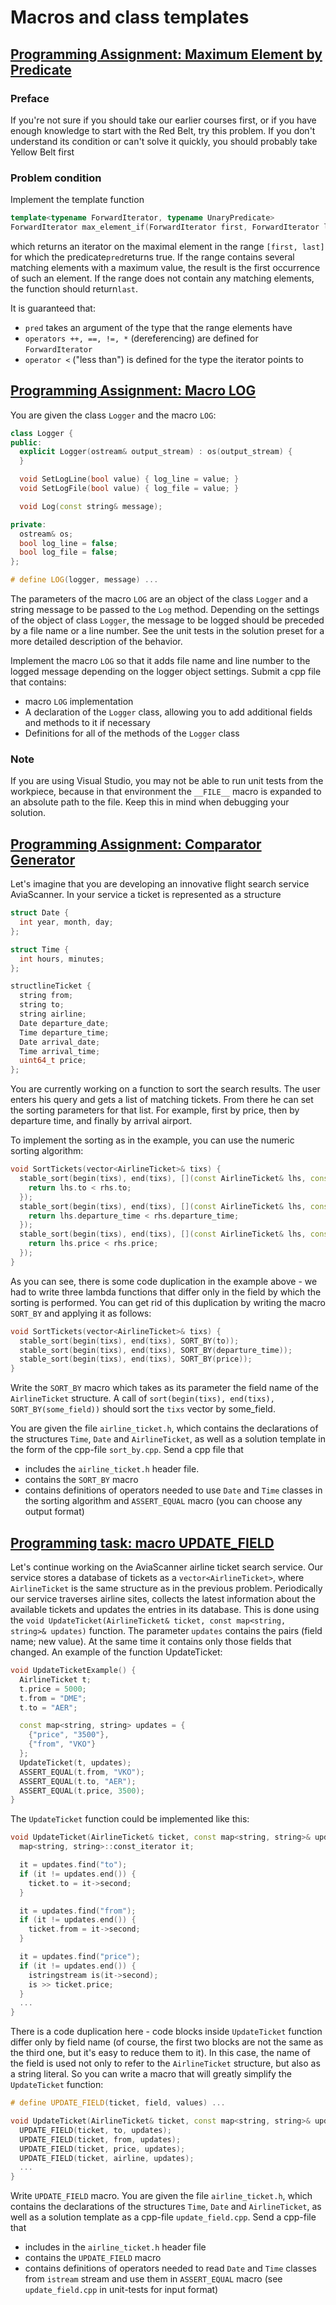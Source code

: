 # Macros and class templates

## [Programming Assignment: Maximum Element by Predicate](0_max_element_by_predicate)

### Preface

If you're not sure if you should take our earlier courses first, or if you have enough knowledge to start with the Red Belt, try this problem. If you don't understand its condition or can't solve it quickly, you should probably take Yellow Belt first

### Problem condition

Implement the template function

```cpp
template<typename ForwardIterator, typename UnaryPredicate>
ForwardIterator max_element_if(ForwardIterator first, ForwardIterator last, UnaryPredicate pred);
```

which returns an iterator on the maximal element in the range ```[first, last]``` for which the predicate```pred```returns true. If the range contains several matching elements with a maximum value, the result is the first occurrence of such an element. If the range does not contain any matching elements, the function should return```last```.

It is guaranteed that:

* ```pred``` takes an argument of the type that the range elements have
* ```operators ++, ==, !=, *``` (dereferencing) are defined for ```ForwardIterator```
* ```operator <``` ("less than") is defined for the type the iterator points to

## [Programming Assignment: Macro LOG](1_macro_log)

You are given the class ```Logger``` and the macro ```LOG```:

```cpp
class Logger {
public:
  explicit Logger(ostream& output_stream) : os(output_stream) {
  }

  void SetLogLine(bool value) { log_line = value; }
  void SetLogFile(bool value) { log_file = value; }

  void Log(const string& message);

private:
  ostream& os;
  bool log_line = false;
  bool log_file = false;
};

# define LOG(logger, message) ...
```

The parameters of the macro ```LOG``` are an object of the class ```Logger``` and a string message to be passed to the ```Log``` method. Depending on the settings of the object of class ```Logger```, the message to be logged should be preceded by a file name or a line number. See the unit tests in the solution preset for a more detailed description of the behavior.

Implement the macro ```LOG``` so that it adds file name and line number to the logged message depending on the logger object settings. Submit a cpp file that contains:

* macro ```LOG``` implementation
* A declaration of the ```Logger``` class, allowing you to add additional fields and methods to it if necessary
* Definitions for all of the methods of the ```Logger``` class

### Note

If you are using Visual Studio, you may not be able to run unit tests from the workpiece, because in that environment the ``__FILE__`` macro is expanded to an absolute path to the file. Keep this in mind when debugging your solution.

## [Programming Assignment: Comparator Generator](2_comparator_generator)

Let's imagine that you are developing an innovative flight search service AviaScanner. In your service a ticket is represented as a structure

```cpp
struct Date {
  int year, month, day;
};

struct Time {
  int hours, minutes;
};

structlineTicket {
  string from;
  string to;
  string airline;
  Date departure_date;
  Time departure_time;
  Date arrival_date;
  Time arrival_time;
  uint64_t price;
};
```

You are currently working on a function to sort the search results. The user enters his query and gets a list of matching tickets. From there he can set the sorting parameters for that list. For example, first by price, then by departure time, and finally by arrival airport.

To implement the sorting as in the example, you can use the numeric sorting algorithm:

```cpp
void SortTickets(vector<AirlineTicket>& tixs) {
  stable_sort(begin(tixs), end(tixs), [](const AirlineTicket& lhs, const AirlineTicket& rhs) {
    return lhs.to < rhs.to;
  });
  stable_sort(begin(tixs), end(tixs), [](const AirlineTicket& lhs, const AirlineTicket& rhs) {
    return lhs.departure_time < rhs.departure_time;
  });
  stable_sort(begin(tixs), end(tixs), [](const AirlineTicket& lhs, const AirlineTicket& rhs) {
    return lhs.price < rhs.price;
  });
}
```

As you can see, there is some code duplication in the example above - we had to write three lambda functions that differ only in the field by which the sorting is performed. You can get rid of this duplication by writing the macro ```SORT_BY``` and applying it as follows:

```cpp
void SortTickets(vector<AirlineTicket>& tixs) {
  stable_sort(begin(tixs), end(tixs), SORT_BY(to));
  stable_sort(begin(tixs), end(tixs), SORT_BY(departure_time));
  stable_sort(begin(tixs), end(tixs), SORT_BY(price));
}
```

Write the ```SORT_BY``` macro which takes as its parameter the field name of the ```AirlineTicket``` structure. A call of ```sort(begin(tixs), end(tixs), SORT_BY(some_field))``` should sort the ```tixs``` vector by some_field.

You are given the file ```airline_ticket.h```, which contains the declarations of the structures ```Time```, ```Date``` and ```AirlineTicket```, as well as a solution template in the form of the cpp-file ```sort_by.cpp```. Send a cpp file that

* includes the ```airline_ticket.h``` header file.
* contains the ```SORT_BY``` macro
* contains definitions of operators needed to use ```Date``` and ```Time``` classes in the sorting algorithm and ```ASSERT_EQUAL``` macro (you can choose any output format)

## [Programming task: macro UPDATE_FIELD](3_macro_update_field)

Let's continue working on the AviaScanner airline ticket search service. Our service stores a database of tickets as a ```vector<AirlineTicket>```, where ```AirlineTicket``` is the same structure as in the previous problem. Periodically our service traverses airline sites, collects the latest information about the available tickets and updates the entries in its database. This is done using the ```void UpdateTicket(AirlineTicket& ticket, const map<string, string>& updates)``` function. The parameter ```updates``` contains the pairs (field name; new value). At the same time it contains only those fields that changed. An example of the function UpdateTicket:

```cpp
void UpdateTicketExample() {
  AirlineTicket t;
  t.price = 5000;
  t.from = "DME";
  t.to = "AER";

  const map<string, string> updates = {
    {"price", "3500"},
    {"from", "VKO"}
  };
  UpdateTicket(t, updates);
  ASSERT_EQUAL(t.from, "VKO");
  ASSERT_EQUAL(t.to, "AER");
  ASSERT_EQUAL(t.price, 3500);
}
```

The ```UpdateTicket``` function could be implemented like this:

```cpp
void UpdateTicket(AirlineTicket& ticket, const map<string, string>& updates) {
  map<string, string>::const_iterator it;

  it = updates.find("to");
  if (it != updates.end()) {
    ticket.to = it->second;
  }

  it = updates.find("from");
  if (it != updates.end()) {
    ticket.from = it->second;
  }

  it = updates.find("price");
  if (it != updates.end()) {
    istringstream is(it->second);
    is >> ticket.price;
  }
  ...
}
```

There is a code duplication here - code blocks inside ```UpdateTicket``` function differ only by field name (of course, the first two blocks are not the same as the third one, but it's easy to reduce them to it). In this case, the name of the field is used not only to refer to the ```AirlineTicket``` structure, but also as a string literal. So you can write a macro that will greatly simplify the ```UpdateTicket``` function:

```cpp
# define UPDATE_FIELD(ticket, field, values) ...

void UpdateTicket(AirlineTicket& ticket, const map<string, string>& updates) {
  UPDATE_FIELD(ticket, to, updates);
  UPDATE_FIELD(ticket, from, updates);
  UPDATE_FIELD(ticket, price, updates);
  UPDATE_FIELD(ticket, airline, updates);
  ...
}
```

Write ```UPDATE_FIELD``` macro. You are given the file ```airline_ticket.h```, which contains the declarations of the structures ```Time```, ```Date``` and ```AirlineTicket```, as well as a solution template as a cpp-file ```update_field.cpp```. Send a cpp-file that

* includes in the ```airline_ticket.h``` header file
* contains the ```UPDATE_FIELD``` macro
* contains definitions of operators needed to read ```Date``` and ```Time``` classes from ```istream``` stream and use them in ```ASSERT_EQUAL``` macro (see ```update_field.cpp``` in unit-tests for input format)
